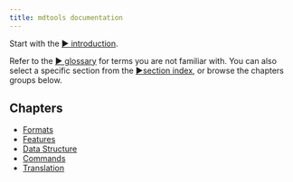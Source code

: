 ```yaml
---
title: mdtools documentation
---
```




Start with the [&#9654; introduction](introduction.html).

Refer to the [&#9654; glossary](glossary.html) for terms you are not familiar with. You can also select a specific section from the [&#9654;section index](pattern-index.html), or browse the chapters groups below.


## Chapters

- [Formats](formats.html)
- [Features](features.html)
- [Data Structure](data-structure.html)
- [Commands](commands.html)
- [Translation](translation.html)


